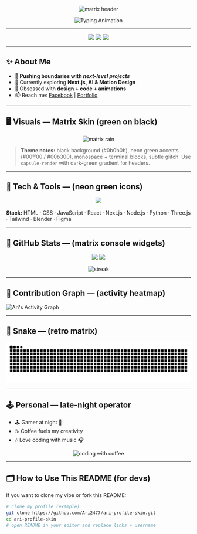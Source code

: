 <p align="center">
  <img src="https://capsule-render.vercel.app/api?type=waving&color=0:0f0,100:004400&height=200&section=header&text=%E2%9A%A1%20Ari%20-%20Enter%20the%20Matrix%20%F0%9F%91%BE&fontSize=36&fontAlignY=36&animation=twinkling&fontColor=000" alt="matrix header"/>
</p>

<p align="center">
  <img src="https://readme-typing-svg.herokuapp.com?font=Fira+Code&weight=700&size=26&duration=2500&pause=1000&color=00ff00&center=true&vCenter=true&width=760&lines=👋+Hi!+I'm+Ari;🚀+Creative+Developer+%26+Designer;🎨+Tech+Explorer+|+Matrix+Vibes;💡+Building+Cool+Things+With+Code" alt="Typing Animation" />
</p>

---

<p align="center">
  <img src="https://img.shields.io/badge/Code%20With-Passion-00ff00?style=for-the-badge&logo=github&logoColor=000" />
  <img src="https://img.shields.io/badge/Focus-Creativity-007f00?style=for-the-badge&logo=figma&logoColor=000" />
  <img src="https://img.shields.io/badge/Vibe-Matrix-004400?style=for-the-badge&logo=visualstudiocode&logoColor=000" />
</p>

---

## ✨ About Me 

- 🔭 **Pushing boundaries with _next-level projects_**
- 🌱 Currently exploring **Next.js, AI & Motion Design**
- 🎨 Obsessed with **design + code + animations**
- 📫 Reach me: [Facebook](https://www.facebook.com/61577110900436) | [Portfolio](https://myinfo10.netlify.app)

---

## 🖥 Visuals — Matrix Skin (green on black)
<p align="center">
  <!-- small matrix rain GIF / effect -->
  <img src="https://i.pinimg.com/originals/2c/7f/2b/2c7f2b5b3a5d1b4a3d4d6c1b9a8f0a7e.gif" width="520" alt="matrix rain"/>
</p>

> **Theme notes:** black background (#0b0b0b), neon green accents (#00ff00 / #00b300), monospace + terminal blocks, subtle glitch. Use `capsule-render` with dark-green gradient for headers.

---

## 🚀 Tech & Tools — (neon green icons)
<p align="center">
  <img src="https://skillicons.dev/icons?i=html,css,js,react,nextjs,nodejs,python,git,github,vscode,figma,tailwind,threejs,blender" />
</p>

**Stack:** HTML · CSS · JavaScript · React · Next.js · Node.js · Python · Three.js · Tailwind · Blender · Figma

---

## 🧾 GitHub Stats — (matrix console widgets)
<p align="center">
  <img src="https://github-readme-stats.vercel.app/api?username=ari&show_icons=true&theme=tokyonight&bg_color=000000&title_color=00ff00&icon_color=00b300&text_color=00ff99" height="170"/>
  <img src="https://github-readme-stats.vercel.app/api/top-langs/?username=ari&layout=compact&theme=tokyonight&bg_color=000000&title_color=00ff00&text_color=00ff99&langs_count=8" height="170"/>
</p>

<p align="center">
  <img src="https://github-readme-streak-stats.herokuapp.com/?user=Ari2477&theme=dark&background=000000&ring=00ff00&fire=00b300&currStreakLabel=00ff99" alt="streak" />
</p>

---

## 🌱 Contribution Graph — (activity heatmap)

![Ari's Activity Graph](https://github-readme-activity-graph.vercel.app/graph?username=ari&bg_color=000000&color=00ff00&line=00b300&point=00ff99&area=true&hide_border=true)

---

## 🐍 Snake — (retro matrix)
![Snake animation](https://raw.githubusercontent.com/Ari2477/Ari2477/output/github-contribution-grid-snake.svg)

---

## 🕹 Personal — late-night operator

- 🕹 Gamer at night 🌙  
- ☕ Coffee fuels my creativity  
- 🎶 Love coding with music 🎧  

<p align="center">
  <img src="https://media.giphy.com/media/3o6Zt6ML6BklcajjsA/giphy.gif" width="360" alt="coding with coffee"/>
</p>

---

## 🗂 How to Use This README (for devs)

If you want to clone my vibe or fork this README:

```bash
# clone my profile (example)
git clone https://github.com/Ari2477/ari-profile-skin.git
cd ari-profile-skin
# open README in your editor and replace links + username
